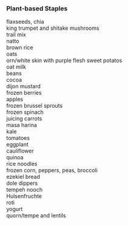 ### Plant-based Staples
flaxseeds, chia    
king trumpet and shitake mushrooms    
trail mix    
natto  
brown rice  
oats  
orn/white skin with purple flesh sweet potatos  
oat milk  
beans  
cocoa  
dijon mustard  
frozen berries  
apples  
frozen brussel sprouts  
frozen spinach  
juicing carrots  
masa harina  
kale  
tomatoes  
eggplant  
cauliflower  
quinoa  
rice noodles  
frozen corn, peppers, peas, broccoli  
ezekiel bread  
dole dippers  
tempeh nooch  
Hulsenfruchte  
roti  
yogurt  
quorn/tempe and lentils  